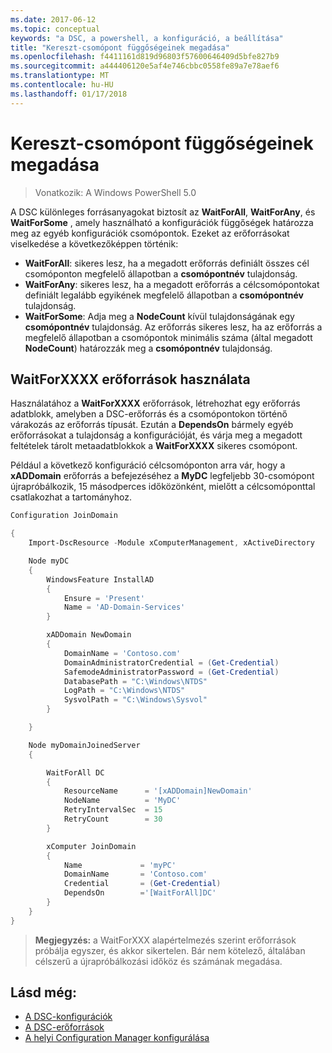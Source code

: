 ```yaml
---
ms.date: 2017-06-12
ms.topic: conceptual
keywords: "a DSC, a powershell, a konfiguráció, a beállítása"
title: "Kereszt-csomópont függőségeinek megadása"
ms.openlocfilehash: f4411161d819d96803f57600646409d5bfe827b9
ms.sourcegitcommit: a444406120e5af4e746cbbc0558fe89a7e78aef6
ms.translationtype: MT
ms.contentlocale: hu-HU
ms.lasthandoff: 01/17/2018
---
```

# <a name="specifying-cross-node-dependencies"></a>Kereszt-csomópont függőségeinek megadása

> Vonatkozik: A Windows PowerShell 5.0

A DSC különleges forrásanyagokat biztosít az **WaitForAll**, **WaitForAny**, és **WaitForSome** , amely használható a konfigurációk függőségek határozza meg az egyéb konfigurációk csomópontok. Ezeket az erőforrásokat viselkedése a következőképpen történik:

* **WaitForAll**: sikeres lesz, ha a megadott erőforrás definiált összes cél csomóponton megfelelő állapotban a **csomópontnév** tulajdonság.
* **WaitForAny**: sikeres lesz, ha a megadott erőforrás a célcsomópontokat definiált legalább egyikének megfelelő állapotban a **csomópontnév** tulajdonság.
* **WaitForSome**: Adja meg a **NodeCount** kívül tulajdonságának egy **csomópontnév** tulajdonság. Az erőforrás sikeres lesz, ha az erőforrás a megfelelő állapotban a csomópontok minimális száma (által megadott **NodeCount**) határozzák meg a **csomópontnév** tulajdonság. 

## <a name="using-waitforxxxx-resources"></a>WaitForXXXX erőforrások használata

Használatához a **WaitForXXXX** erőforrások, létrehozhat egy erőforrás adatblokk, amelyben a DSC-erőforrás és a csomópontokon történő várakozás az erőforrás típusát. Ezután a **DependsOn** bármely egyéb erőforrásokat a tulajdonság a konfigurációját, és várja meg a megadott feltételek tárolt metaadatblokkok a **WaitForXXXX** sikeres csomópont.

Például a következő konfiguráció célcsomóponton arra vár, hogy a **xADDomain** erőforrás a befejezéséhez a **MyDC** legfeljebb 30-csomópont újrapróbálkozik, 15 másodperces időközönként, mielőtt a célcsomóponttal csatlakozhat a tartományhoz.

```powershell
Configuration JoinDomain

{
    Import-DscResource -Module xComputerManagement, xActiveDirectory

    Node myDC
    {
        WindowsFeature InstallAD
        {
            Ensure = 'Present' 
            Name = 'AD-Domain-Services' 
        }

        xADDomain NewDomain 
        { 
            DomainName = 'Contoso.com'            
            DomainAdministratorCredential = (Get-Credential)
            SafemodeAdministratorPassword = (Get-Credential)
            DatabasePath = "C:\Windows\NTDS"
            LogPath = "C:\Windows\NTDS"
            SysvolPath = "C:\Windows\Sysvol"
        }

    }

    Node myDomainJoinedServer
    {

        WaitForAll DC
        {
            ResourceName      = '[xADDomain]NewDomain'
            NodeName          = 'MyDC'
            RetryIntervalSec  = 15
            RetryCount        = 30
        }

        xComputer JoinDomain
        {
            Name             = 'myPC'
            DomainName       = 'Contoso.com'
            Credential       = (Get-Credential)
            DependsOn        ='[WaitForAll]DC'
        }
    }
}
```

>**Megjegyzés:** a WaitForXXX alapértelmezés szerint erőforrások próbálja egyszer, és akkor sikertelen. Bár nem kötelező, általában célszerű a újrapróbálkozási időköz és számának megadása.

## <a name="see-also"></a>Lásd még:
* [A DSC-konfigurációk](configurations.md)
* [A DSC-erőforrások](resources.md)
* [A helyi Configuration Manager konfigurálása](metaConfig.md)

